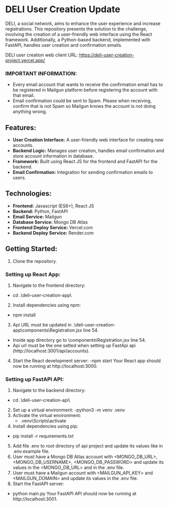 # DELI User Creation Update

DELI, a social network, aims to enhance the user experience and increase registrations. This repository presents the solution to the challenge, involving the creation of a user-friendly web interface using the React framework. Additionally, a Python-based backend, implemented with FastAPI, handles user creation and confirmation emails.

DELI user creation web client URL: https://deli-user-creation-project.vercel.app/


### IMPORTANT INFORMATION:
- Every email account that wants to receive the confirmation email has to be registered in Mailgun platform before registering the account with that email.
- Email confirmation could be sent to Spam. Please when receiving, confirm that is not Spam so Mailgun knows the account is not doing anything wrong.

## Features:
- **User Creation Interface:** A user-friendly web interface for creating new accounts.
- **Backend Logic:** Manages user creation, handles email confirmation and store account information in database.
- **Framework:** Built using React JS for the frontend and FastAPI for the backend.
- **Email Confirmation:** Integration for sending confirmation emails to users.

## Technologies:
- **Frontend:** Javascript (ES6+), React JS
- **Backend:** Python, FastAPI
- **Email Service:** Mailgun
- **Database Service:** Mongo DB Atlas
- **Frontend Deploy Service:** Vercel.com
- **Backend Deploy Service:** Render.com

## Getting Started:
1. Clone the repository.

### Setting up React App:
1. Navigate to the frontend directory:
  - cd .\deli-user-creation-app\
2. Install dependencies using npm:
  - npm install
3. Api URL must be updated in .\deli-user-creation-app\components\Registration.jsx line 54.
  - Inside app directory go to \components\Registration.jsx line 54.
  - Api url must be the one setted when setting up FastApi api (http://localhost:3001/api/accounts).
4. Start the React development server:
  -npm start
Your React app should now be running at http://localhost:3000.

### Setting up FastAPI API:
1. Navigate to the backend directory:
  - cd .\deli-user-creation-api\
2. Set up a virtual environment:
  -python3 -m venv .venv
3. Activate the virtual environment:
    - .venv\Scripts\activate
4. Install dependencies using pip:
  - pip install -r requirements.txt
5. Add file .env to root directory of api project and update its values like in .env.example file.
6. User must have a Mongo DB Atlas account with <MONGO_DB_URL>, <MONGO_DB_USERNAME>, <MONGO_DB_PASSWORD> and update its values in the <MONGO_DB_URL> and in the .env file.
7. User must have a Mailgun account with <MAILGUN_API_KEY> and <MAILGUN_DOMAIN> and update its values in the .env file.
8. Start the FastAPI server:
  - python main.py
Your FastAPI API should now be running at http://localhost:3001.
